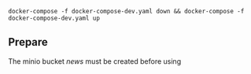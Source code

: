 


```shell
docker-compose -f docker-compose-dev.yaml down && docker-compose -f docker-compose-dev.yaml up
```

## Prepare
The minio bucket _news_ must be created before using